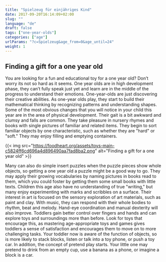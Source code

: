 ```yaml
---
title: "Spielzeug für einjähriges Kind"
date: 2017-09-20T16:14:09+02:00
slug: ""
language: "de"
draft: false
tags: ["one-year-olds"]
categories: ["age"]
urlParams: "?c=Spielzeug&age_from=0&age_until=24"
weight: 1
---
```


<h2>Finding a gift for a one year old </h2>


You are looking for a fun and educational toy for a one year old? Don’t worry its not so hard as it seems. One year olds are in high development phase, they can’t fully speak just yet and learn are in the middle of the progress to understand their emotions. One-year-olds are just discovering their creative abilities. As one-year olds play, they start to build their mathematical thinking by recognizing patterns and understanding shapes. Some of the most obvious changes that you will notice in your child this year are in the area of physical development. Their gait is a bit awkward and clumsy and falls are common. They take pleasure in nursery rhymes and books with single pictures of familiar and related items. They begin to sort familiar objects by one characteristic, such as whether they are "hard" or "soft." They may enjoy filling and emptying containers.

{{< img src="https://foodheart.org/assets/toys-main-c5824ff6cd696a4d896490aa7fad8ba2.png" alt="Finding a gift for a one year old" >}}

Many can also do simple insert puzzles when the puzzle pieces show whole objects, so getting a one year old a puzzle might be a good way to go. They may apply their growing vocabularies by naming pictures in books read to them, which you could foster by getting them some small books with little texts. Children this age also have no understanding of true "writing," but many enjoy experimenting with marks and scribbles on a surface. Their interest in art is focused on the sensory exploration of art materials, such as paint and clay. With music, they can respond with their whole bodies to rhythm, beat and melody.  Hand-eye coordination and manual dexterity will also improve. Toddlers gain better control over fingers and hands and can explore toys and surroundings more than before. Look for toys that encourage this, as mastering age-appropriate toys and games gives toddlers a sense of satisfaction and encourages them to move on to more challenging tasks. Your toddler now is aware of the function of objects, so is more likely to stack blocks, listen or talk into a toy phone, or push a toy car. In addition, the concept of pretend play starts. Your little one may pretend to drink from an empty cup, use a banana as a phone, or imagine a block is a car.
